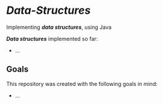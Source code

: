 <h1><i>Data-Structures</i></h1>
<p>Implementing <b><i>data structures</i></b>, using Java</p>

<p><b><i>Data structures</i></b> implemented so far:</p>
<ul>
    <li>...</li>
</ul>

<h2>Goals</h2>
<p>This repository was created with the following goals in mind:</p>
<ul>
    <li>...</li>
</ul>
